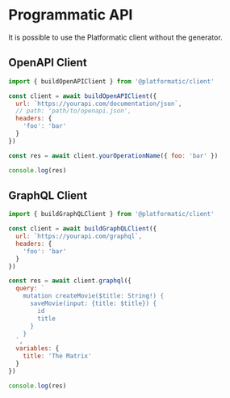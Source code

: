 # Programmatic API

It is possible to use the Platformatic client without the generator.

## OpenAPI Client

```js
import { buildOpenAPIClient } from '@platformatic/client'

const client = await buildOpenAPIClient({
  url: `https://yourapi.com/documentation/json`, 
  // path: 'path/to/openapi.json',
  headers: {
    'foo': 'bar'
  }
})

const res = await client.yourOperationName({ foo: 'bar' })

console.log(res)
```

## GraphQL Client

```js
import { buildGraphQLClient } from '@platformatic/client'

const client = await buildGraphQLClient({
  url: `https://yourapi.com/graphql`,
  headers: {
    'foo': 'bar'
  }
})

const res = await client.graphql({
  query: `
    mutation createMovie($title: String!) {
      saveMovie(input: {title: $title}) {
        id
        title
      }
    }
  `,
  variables: {
    title: 'The Matrix'
  }
})

console.log(res)
```
